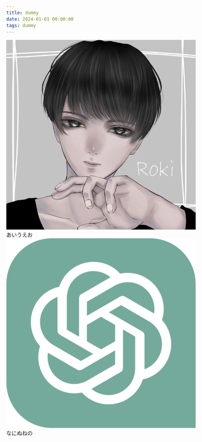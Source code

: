 ```yaml
---
title: dummy
date: 2024-01-01 00:00:00
tags: dummy
---
```


<div class="balloon-right mb-3">
<div class="balloon-icon"><img src="/images/avator/prof1000x1000.png.webp"></div>
あいうえお
</div>


<div class="balloon-left">
<div class="balloon-icon"><img src="./chatgpt.svg"></div>
なにぬねの
</div>
